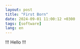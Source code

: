```yaml
---
layout: post
title: "First Born"
date: 2024-09-01 11:00:12 +0300
tags: [software]
lang: en
---
```

!!! Hello !!! 
